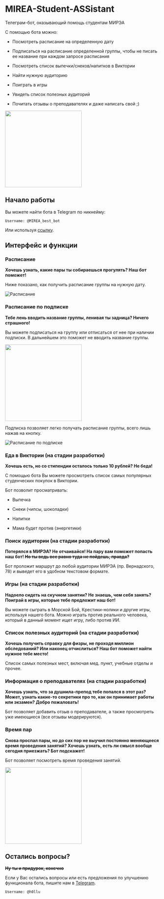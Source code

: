 # MIREA-Student-ASSistant

Телеграм-бот, оказывающий помощь студентам МИРЭА

С помощью бота можно:

* Посмотреть расписание на определенную дату

* Подписаться на расписание определенной группы, чтобы не писать ее название при каждом запросе расписания

* Посмотреть список выпечки/снеков/напитков в Виктории

* Найти нужную аудиторию

* Поиграть в игры

* Увидеть список полезных аудиторий

* Почитать отзывы о преподавателях и даже написать свой ;)

<img src="https://i.ibb.co/zRVkXhh/main-menu.jpg" width="250px">

## Начало работы

Вы можете найти бота в Telegram по никнейму:

```Telegram
Username: @MIREA_best_bot
```

Или используя [ссылку](https://t.me/MIREA_best_bot).

## Интерфейс и функции

### Расписание

**Хочешь узнать, какие пары ты собираешься прогулять? Наш бот поможет!**

Ниже показано, как получить расписание группы на нужную дату.

![Расписание](https://i.ibb.co/T4sy0YX/Schedule.png)

### Расписание по подписке

**Тебе лень вводить название группы, ленивая ты задница? Ничего страшного!**

 Вы можете подписаться на группу или отписаться от нее при наличии подписки. В дальнейшем это поможет не вводить название группы.

  <img src="https://i.ibb.co/b5FsHf5/Subscribe.jpg" width="250px">

Подписка позволяет легко получать расписание группы, всего лишь нажав на кнопку.

![Расписание по подписке](https://i.ibb.co/Y86Cd6c/Sub-Schedule.png)

### Еда в Виктории (на стадии разработки)

**Хочешь есть, но со стипендии осталось только 10 рублей? Не беда!**

С помощью бота Вы можете просмотреть список самых популярных студенческих покупок в Виктории.

Бот позволит просматривать:

* Выпечка

* Снеки (чипсы, шоколадки)

* Напитки

* Мама будет против (энергетики)

### Поиск аудитории (на стадии разработки)

**Потерялся в МИРЭА? Не отчаивайся! На пару вам поможет попасть наш бот!
~~Но ты ведь все равно туда не пойдешь, правда?~~**

Бот проложит маршрут до любой аудитории МИРЭА (пр. Вернадского, 78) и выведет его в удобном текстовом формате.

### Игры (на стадии разработки)

**Надоело сидеть на скучном занятии? Не знаешь, чем себя занять? Поиграй в игры, которые тебе предложит наш бот!**

Вы можете сыграть в Морской Бой, Крестики-нолики и другие игры, используя нашего бота. Можно играть против реального человека, который в данный момент ищет игру, либо против ИИ.

### Список полезных аудиторий (на стадии разработки)

**Хочешь получить справку для физры, не проходя миллион обследований? Или наконец отчислиться? Наш бот поможет найти нужное тебе место!**

Список самых полезных мест, включая мед. пункт, учебные отделы и прочее.

### Информация о преподавателях (на стадии разработки)

**Хочешь узнать, что за душнила-препод тебе попался в этот раз? Может, узнать какие-то секретики про то, как он принимает работы или экзамен? Добро пожаловать!**

Бот позволяет добавить отзыв о преподавателе, а также просмотреть уже имеющиеся (все отзывы модерируются).

### Время пар

**Снова проспал пары, но до сих пор не выучил постоянно меняющееся время проведения занятий? Хочешь узнать, есть ли смысл вообще сегодня приезжать? Бот подскажет!**

Бот позволяет посмотреть время проведения занятий.

  <img src="https://i.ibb.co/TYDH32L/time-of-classes.jpg" width="250px">

## Остались вопросы?

**~~Ну ты и придурок, конечно~~**

Если у Вас остались вопросы или есть предложения по улучшению функционала бота, пишите нам в [Telegram](https://t.me/h0llu).

```Telegram
Username: @h0llu
```
